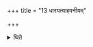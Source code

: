 +++
title = "13 धारयत्याहवनीयम्"

+++

<details><summary>थिते</summary>

धारयत्याहवनीयम् १३
</details>
